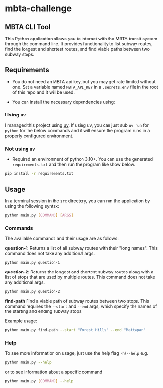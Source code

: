 # mbta-challenge

## MBTA CLI Tool

This Python application allows you to interact with the MBTA transit system through the command line. It provides functionality to list subway routes, find the longest and shortest routes, and find viable paths between two subway stops.

## Requirements

* You do not need an MBTA api key, but you may get rate limited without one. Set a variable named ``MBTA_API_KEY`` in a ``.secrets.env`` file in the root of this repo and it will be used.

* You can install the necessary dependencies using:

### Using ``uv``
I managed this project using [uv](https://docs.astral.sh/uv/). If using uv, you can just sub ``uv run`` for ``python`` for the below commands and it will ensure the program runs in a
properly configured environment.

### Not using ``uv``
* Required an environment of python 3.10+. You can use the generated ``requirements.txt`` and then run the program like show below.

```bash
pip install -r requirements.txt
```

## Usage
In a terminal session in the ``src`` directory, you can run the application by using the following syntax:

```bash
python main.py [COMMAND] [ARGS]
```

### Commands
The available commands and their usage are as follows:

**question-1**: Returns a list of all subway routes with their "long names". This command does not take any additional args.

```bash
python main.py question-1
```

**question-2**:
Returns the longest and shortest subway routes along with a list of stops that are used by multiple routes. This command does not take any additional args.

```bash
python main.py question-2
```

**find-path**
Find a viable path of subway routes between two stops. This command requires the ``--start`` and ``--end`` args, which specify the names of the starting and ending subway stops.

Example usage:
```bash
python main.py find-path --start "Forest Hills" --end "Mattapan"
```

### Help
To see more information on usage, just use the help flag ``-h``/``--help`` e.g. 
```bash
python main.py --help
```
or to see information about a specific command
```bash
python main.py [COMMAND] --help
```
